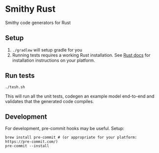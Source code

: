 # Smithy Rust
Smithy code generators for Rust

## Setup
1. `./gradlew` will setup gradle for you
2. Running tests requires a working Rust installation. See [Rust docs](https://www.rust-lang.org/learn/get-started) for
installation instructions on your platform.

## Run tests
```./tesh.sh```

This will run all the unit tests, codegen an example model end-to-end and validates that the generated code compiles.

## Development
For development, pre-commit hooks may be useful. Setup:
```
brew install pre-commit # (or appropriate for your platform: https://pre-commit.com/)
pre-commit --install
```
